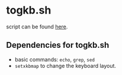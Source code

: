 # togkb.sh

script can be found [here](scripts/togkb.sh).


## Dependencies for togkb.sh
- basic commands: `echo`, `grep`, `sed`
- `setxkbmap` to change the keyboard layout.
